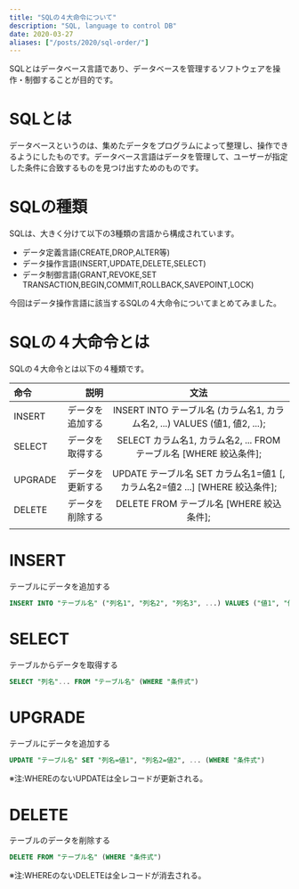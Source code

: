 ```yaml
---
title: "SQLの４大命令について"
description: "SQL, language to control DB"
date: 2020-03-27
aliases: ["/posts/2020/sql-order/"]
---
```


SQLとはデータベース言語であり、データベースを管理するソフトウェアを操作・制御することが目的です。
<!--more-->
# SQLとは
データベースというのは、集めたデータをプログラムによって整理し、操作できるようにしたものです。データベース言語はデータを管理して、ユーザーが指定した条件に合致するものを見つけ出すためのものです。

# SQLの種類
SQLは、大きく分けて以下の3種類の言語から構成されています。

- データ定義言語(CREATE,DROP,ALTER等)
- データ操作言語(INSERT,UPDATE,DELETE,SELECT)
- データ制御言語(GRANT,REVOKE,SET TRANSACTION,BEGIN,COMMIT,ROLLBACK,SAVEPOINT,LOCK)

今回はデータ操作言語に該当するSQLの４大命令についてまとめてみました。

# SQLの４大命令とは

SQLの４大命令とは以下の４種類です。

| 命令       |      説明 |    文法    |
|:-----------------|------------------:|:------------------:|
| INSERT             |              データを追加する |        INSERT INTO テーブル名 (カラム名1, カラム名2, ...) VALUES (値1, 値2, ...);        |
| SELECT           |            データを取得する |       SELECT カラム名1, カラム名2, ... FROM テーブル名 [WHERE 絞込条件];
       |
| UPGRADE             |              データを更新する |        UPDATE テーブル名 SET カラム名1=値1 [, カラム名2=値2 ...] [WHERE 絞込条件];        |
| DELETE               |                データを削除する |         DELETE FROM テーブル名 [WHERE 絞込条件];
         |


# INSERT
テーブルにデータを追加する

```sql
INSERT INTO "テーブル名" ("列名1", "列名2", "列名3", ...) VALUES ("値1", "値2", )
```

# SELECT
テーブルからデータを取得する

```sql
SELECT "列名"... FROM "テーブル名" (WHERE "条件式")
```

# UPGRADE
テーブルにデータを追加する

```sql
UPDATE "テーブル名" SET "列名=値1", "列名2=値2", ... (WHERE "条件式")
```

※注:WHEREのないUPDATEは全レコードが更新される。

# DELETE
テーブルのデータを削除する

```sql
DELETE FROM "テーブル名" (WHERE "条件式")
```

※注:WHEREのないDELETEは全レコードが消去される。
